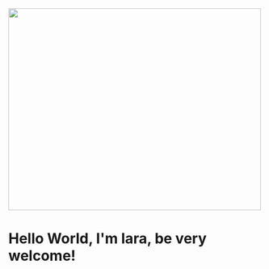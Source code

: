 
<img src="https://github.com/user-attachments/assets/ae0ac16a-454a-4b4e-8a47-c0a2a5b605bf" width="500px" height="400px" />



<h1>Hello World, I'm Iara, be very welcome!</h1>

